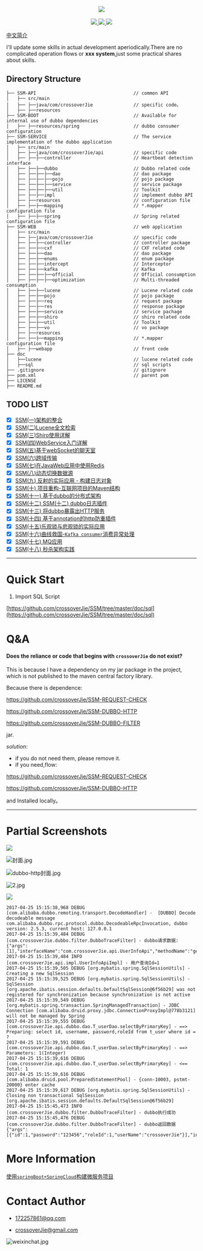 
<p align="center">
                                                                                                                    
 <img src="https://ws4.sinaimg.cn/large/006tNc79ly1fluug8kpmnj30gl07hweq.jpg" >
 <br/>
 <br/>
 <a href="https://travis-ci.org/crossoverJie/SSM">
    <img src="https://travis-ci.org/crossoverJie/SSM.svg?branch=master" >
 </a>
 <a href="https://badge.juejin.im/entry/5856c00061ff4b0063be6be0/likes.svg?style=flat-square">
    <img src="https://badge.juejin.im/entry/5856c00061ff4b0063be6be0/likes.svg?style=flat-square" >
 </a>
 <a href="https://github.com/ellerbrock/open-source-badge/">
    <img src="https://badges.frapsoft.com/os/v1/open-source.svg?v=103" >
 </a>
<p>


[中文简介](https://github.com/crossoverJie/SSM/blob/master/README-ZH.md)
 
I'll update some skills in actual development aperiodically.There are no complicated operation flows or **xxx system**,just some practical shares about skills.

## Directory Structure

```shell
├── SSM-API                                    // common API  
│   ├── src/main
│   ├── ├──java/com/crossoverJie               // specific code。  
│   ├── ├──resources
├── SSM-BOOT                                   // Available for internal use of dubbo dependencies 
│   ├── ├──resources/spring                    // dubbo consumer configuration
├── SSM-SERVICE                                // The service implementation of the dubbo application 
│   ├── src/main
│   ├── ├──java/com/crossoverJie/api           // specific code
│   ├── ├──├──controller                       // Heartbeat detection interface
│   ├── ├──├──dubbo                            // Dubbo related code
│   ├── ├──├──├──dao                           // dao package
│   ├── ├──├──├──pojo                          // pojo package
│   ├── ├──├──├──service                       // service package
│   ├── ├──├──├──util                          // Toolkit
│   ├── ├──├──impl                             // implement dubbo API
│   ├── ├──resources                           // configuration file
│   ├── ├──├──mapping                          // *.mapper configuration file
│   ├── ├──├──spring                           // Spring related configuration file
├── SSM-WEB                                    // web application
│   ├── src/main
│   ├── ├──java/com/crossoverJie               // specific code
│   ├── ├──├──controller                       // controller package
│   ├── ├──├──cxf                              // CXF related code
│   ├── ├──├──dao                              // dao package
│   ├── ├──├──enums                            // enum package
│   ├── ├──├──intercept                        // Interceptor
│   ├── ├──├──kafka                            // Kafka
│   ├── ├──├──├──official                      // Official consumption
│   ├── ├──├──├──optimization                  // Multi-threaded consumption
│   ├── ├──├──lucene                           // Lucene related code
│   ├── ├──├──pojo                             // pojo package
│   ├── ├──├──req                              // request package
│   ├── ├──├──res                              // response package
│   ├── ├──├──service                          // service pachage
│   ├── ├──├──shiro                            // shiro related code
│   ├── ├──├──util                             // Toolkit
│   ├── ├──├──vo                               // vo package
│   ├── ├──resources
│   ├── ├──├──mapping                          // *.mapper configuration file
│   ├── ├──webapp                              // front code
├── doc
│   ├──lucene                                  // lucene related code
│   ├──sql                                     // sql scripts
├── .gitignore                                 // gitignore 
├── pom.xml                                    // parent pom
├── LICENSE               
├── README.md               

```

## TODO LIST

* [x] [SSM(一)架构的整合](http://crossoverjie.top/2016/06/28/SSM1)
* [x] [SSM(二)Lucene全文检索](http://crossoverjie.top/2016/07/06/SSM2)
* [x] [SSM(三)Shiro使用详解](http://crossoverjie.top/2016/07/15/SSM3/)
* [x] [SSM(四)WebService入门详解](http://crossoverjie.top/2016/08/02/SSM4/)
* [x] [SSM(五)基于webSocket的聊天室](http://crossoverjie.top/2016/09/04/SSM5/)
* [x] [SSM(六)跨域传输](http://crossoverjie.top/2016/10/18/SSM6/)
* [x] [SSM(七)在JavaWeb应用中使用Redis](http://crossoverjie.top/2016/12/18/SSM7/)
* [x] [SSM(八)动态切换数据源](http://crossoverjie.top/2017/01/05/SSM8/)
* [x] [SSM(九) 反射的实际应用 - 构建日志对象](http://crossoverjie.top/2017/01/19/SSM9/)
* [x] [SSM(十) 项目重构-互联网项目的Maven结构](http://crossoverjie.top/2017/03/04/SSM10/)
* [x] [SSM(十一) 基于dubbo的分布式架构](http://crossoverjie.top/2017/04/07/SSM11/)
* [x] [SSM(十二) SSM(十二) dubbo日志插件](http://crossoverjie.top/2017/04/25/SSM12/)
* [x] [SSM(十三) 将dubbo暴露出HTTP服务](http://crossoverjie.top/2017/05/02/SSM13/)
* [x] [SSM(十四) 基于annotation的http防重插件](https://crossoverjie.top/2017/05/24/SSM14/)
* [x] [SSM(十五)乐观锁与悲观锁的实际应用](https://crossoverjie.top/2017/07/09/SSM15/)
* [x] [SSM(十六)曲线救国-`Kafka consumer`消费异常处理](https://crossoverjie.top/2017/09/05/SSM16/)
* [x] [SSM(十七) MQ应用](https://crossoverjie.top/2017/10/20/SSM17/)
* [x] [SSM(十八) 秒杀架构实践](https://crossoverjie.top/2018/05/07/ssm/SSM18-seconds-kill/)

--- 



# Quick Start

1. Import SQL Script

[https://github.com/crossoverJie/SSM/tree/master/doc/sql](https://github.com/crossoverJie/SSM/tree/master/doc/sql)


# Q&A

#### Does the reliance or code that begins with `crossoverJie` do not exist?


This is because I have a dependency on my jar package in the project, which is not published to the maven central factory library.

Because there is dependence: 

https://github.com/crossoverJie/SSM-REQUEST-CHECK 

https://github.com/crossoverJie/SSM-DUBBO-HTTP 

https://github.com/crossoverJie/SSM-DUBBO-FILTER

jar.

*solution:*

- if you do not need them, please remove it.
- if you need,flow: 

https://github.com/crossoverJie/SSM-REQUEST-CHECK 

https://github.com/crossoverJie/SSM-DUBBO-HTTP 

and Installed locally。

---

# Partial Screenshots

![](https://ws4.sinaimg.cn/large/006tNc79ly1fj8jl8t42oj30bo072q3g.jpg)

![封面.jpg](https://ooo.0o0.ooo/2017/05/24/59253bc0291c1.jpg)

![dubbo-http封面.jpg](https://user-gold-cdn.xitu.io/2017/5/3/fa1a532f5289bb58f887a8561ec236ed.jpg)

![2.jpg](https://ooo.0o0.ooo/2017/04/07/58e66e4917dd1.jpg)

![](http://i.imgur.com/nRcHFQg.png)


```properties
2017-04-25 15:15:38,968 DEBUG [com.alibaba.dubbo.remoting.transport.DecodeHandler] -  [DUBBO] Decode decodeable message com.alibaba.dubbo.rpc.protocol.dubbo.DecodeableRpcInvocation, dubbo version: 2.5.3, current host: 127.0.0.1
2017-04-25 15:15:39,484 DEBUG [com.crossoverJie.dubbo.filter.DubboTraceFilter] - dubbo请求数据:{"args":[1],"interfaceName":"com.crossoverJie.api.UserInfoApi","methodName":"getUserInfo"}
2017-04-25 15:15:39,484 INFO [com.crossoverJie.api.impl.UserInfoApiImpl] - 用户查询Id=1
2017-04-25 15:15:39,505 DEBUG [org.mybatis.spring.SqlSessionUtils] - Creating a new SqlSession
2017-04-25 15:15:39,525 DEBUG [org.mybatis.spring.SqlSessionUtils] - SqlSession [org.apache.ibatis.session.defaults.DefaultSqlSession@6f56b29] was not registered for synchronization because synchronization is not active
2017-04-25 15:15:39,549 DEBUG [org.mybatis.spring.transaction.SpringManagedTransaction] - JDBC Connection [com.alibaba.druid.proxy.jdbc.ConnectionProxyImpl@778b3121] will not be managed by Spring
2017-04-25 15:15:39,555 DEBUG [com.crossoverJie.api.dubbo.dao.T_userDao.selectByPrimaryKey] - ==>  Preparing: select id, username, password,roleId from t_user where id = ? 
2017-04-25 15:15:39,591 DEBUG [com.crossoverJie.api.dubbo.dao.T_userDao.selectByPrimaryKey] - ==> Parameters: 1(Integer)
2017-04-25 15:15:39,616 DEBUG [com.crossoverJie.api.dubbo.dao.T_userDao.selectByPrimaryKey] - <==      Total: 1
2017-04-25 15:15:39,616 DEBUG [com.alibaba.druid.pool.PreparedStatementPool] - {conn-10003, pstmt-20000} enter cache
2017-04-25 15:15:39,617 DEBUG [org.mybatis.spring.SqlSessionUtils] - Closing non transactional SqlSession [org.apache.ibatis.session.defaults.DefaultSqlSession@6f56b29]
2017-04-25 15:15:45,473 INFO [com.crossoverJie.dubbo.filter.DubboTraceFilter] - dubbo执行成功
2017-04-25 15:15:45,476 DEBUG [com.crossoverJie.dubbo.filter.DubboTraceFilter] - dubbo返回数据{"args":[{"id":1,"password":"123456","roleId":1,"userName":"crossoverJie"}],"interfaceName":"com.crossoverJie.api.UserInfoApi","methodName":"getUserInfo"}
```



# More Information

[使用`springBoot+SpringCloud`构建微服务项目](https://github.com/crossoverJie/springboot-cloud)

# Contact Author
- [172257861@qq.com](mailto:172257861@qq.com)

- [crossoverJie@gmail.com](mailto:crossoverJie@gmail.com)

![weixinchat.jpg](https://crossoverjie.top/uploads/weixinchat.jpg)

